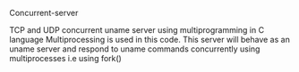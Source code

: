 Concurrent-server

TCP and UDP concurrent uname server using multiprogramming in C language
Multiprocessing is used in this code.
This server will behave as an uname server and respond to uname commands concurrently using multiprocesses i.e using fork()
